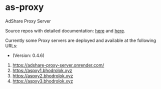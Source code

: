 # as-proxy
AdShare Proxy Server

Source repos with detailed documentation: [here](https://github.com/bgunson/as) and [here](https://github.com/Bhodrolok/as).

Currently some Proxy servers are deployed and available at the following URLs:

- (Version: 0.4.6)
1. https://adshare-proxy-server.onrender.com/ 
2. https://aspxy1.bhodrolok.xyz 
3. https://aspxy2.bhodrolok.xyz
4. https://aspxy3.bhodrolok.xyz

